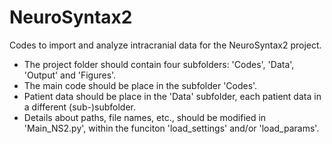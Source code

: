 # NeuroSyntax2
Codes to import and analyze intracranial data for the NeuroSyntax2 project.

- The project folder should contain four subfolders: 'Codes', 'Data', 'Output' and 'Figures'.
- The main code should be place in the subfolder 'Codes'.
- Patient data should be place in the 'Data' subfolder, each patient data in a different (sub-)subfolder.
- Details about paths, file names, etc., should be modified in 'Main_NS2.py', within the funciton 'load_settings' and/or 'load_params'.
